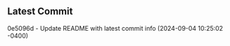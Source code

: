
## Latest Commit
0e5096d - Update README with latest commit info (2024-09-04 10:25:02 -0400) <Yunxi-Zhou>
